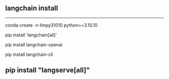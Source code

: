 ## langchain install
---
conda create -n llmpy31010 python==3.10.10

pip install 'langchain[all]'

pip install langchain-openai

pip install langchain-cli 

pip install "langserve[all]"
---
